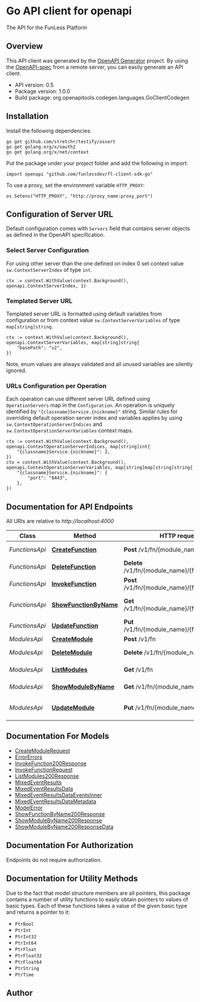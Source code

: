 # Go API client for openapi

The API for the FunLess Platform

## Overview
This API client was generated by the [OpenAPI Generator](https://openapi-generator.tech) project.  By using the [OpenAPI-spec](https://www.openapis.org/) from a remote server, you can easily generate an API client.

- API version: 0.5
- Package version: 1.0.0
- Build package: org.openapitools.codegen.languages.GoClientCodegen

## Installation

Install the following dependencies:

```shell
go get github.com/stretchr/testify/assert
go get golang.org/x/oauth2
go get golang.org/x/net/context
```

Put the package under your project folder and add the following in import:

```golang
import openapi "github.com/funlessdev/fl-client-sdk-go"
```

To use a proxy, set the environment variable `HTTP_PROXY`:

```golang
os.Setenv("HTTP_PROXY", "http://proxy_name:proxy_port")
```

## Configuration of Server URL

Default configuration comes with `Servers` field that contains server objects as defined in the OpenAPI specification.

### Select Server Configuration

For using other server than the one defined on index 0 set context value `sw.ContextServerIndex` of type `int`.

```golang
ctx := context.WithValue(context.Background(), openapi.ContextServerIndex, 1)
```

### Templated Server URL

Templated server URL is formatted using default variables from configuration or from context value `sw.ContextServerVariables` of type `map[string]string`.

```golang
ctx := context.WithValue(context.Background(), openapi.ContextServerVariables, map[string]string{
	"basePath": "v2",
})
```

Note, enum values are always validated and all unused variables are silently ignored.

### URLs Configuration per Operation

Each operation can use different server URL defined using `OperationServers` map in the `Configuration`.
An operation is uniquely identified by `"{classname}Service.{nickname}"` string.
Similar rules for overriding default operation server index and variables applies by using `sw.ContextOperationServerIndices` and `sw.ContextOperationServerVariables` context maps.

```golang
ctx := context.WithValue(context.Background(), openapi.ContextOperationServerIndices, map[string]int{
	"{classname}Service.{nickname}": 2,
})
ctx = context.WithValue(context.Background(), openapi.ContextOperationServerVariables, map[string]map[string]string{
	"{classname}Service.{nickname}": {
		"port": "8443",
	},
})
```

## Documentation for API Endpoints

All URIs are relative to *http://localhost:4000*

Class | Method | HTTP request | Description
------------ | ------------- | ------------- | -------------
*FunctionsApi* | [**CreateFunction**](docs/FunctionsApi.md#createfunction) | **Post** /v1/fn/{module_name} | Create new function
*FunctionsApi* | [**DeleteFunction**](docs/FunctionsApi.md#deletefunction) | **Delete** /v1/fn/{module_name}/{function_name} | Delete function
*FunctionsApi* | [**InvokeFunction**](docs/FunctionsApi.md#invokefunction) | **Post** /v1/fn/{module_name}/{function_name} | Invoke function
*FunctionsApi* | [**ShowFunctionByName**](docs/FunctionsApi.md#showfunctionbyname) | **Get** /v1/fn/{module_name}/{function_name} | Show function info
*FunctionsApi* | [**UpdateFunction**](docs/FunctionsApi.md#updatefunction) | **Put** /v1/fn/{module_name}/{function_name} | Update function
*ModulesApi* | [**CreateModule**](docs/ModulesApi.md#createmodule) | **Post** /v1/fn | Create
*ModulesApi* | [**DeleteModule**](docs/ModulesApi.md#deletemodule) | **Delete** /v1/fn/{module_name} | Delete module
*ModulesApi* | [**ListModules**](docs/ModulesApi.md#listmodules) | **Get** /v1/fn | List modules
*ModulesApi* | [**ShowModuleByName**](docs/ModulesApi.md#showmodulebyname) | **Get** /v1/fn/{module_name} | Show module info
*ModulesApi* | [**UpdateModule**](docs/ModulesApi.md#updatemodule) | **Put** /v1/fn/{module_name} | Update module name


## Documentation For Models

 - [CreateModuleRequest](docs/CreateModuleRequest.md)
 - [ErrorErrors](docs/ErrorErrors.md)
 - [InvokeFunction200Response](docs/InvokeFunction200Response.md)
 - [InvokeFunctionRequest](docs/InvokeFunctionRequest.md)
 - [ListModules200Response](docs/ListModules200Response.md)
 - [MixedEventResults](docs/MixedEventResults.md)
 - [MixedEventResultsData](docs/MixedEventResultsData.md)
 - [MixedEventResultsDataEventsInner](docs/MixedEventResultsDataEventsInner.md)
 - [MixedEventResultsDataMetadata](docs/MixedEventResultsDataMetadata.md)
 - [ModelError](docs/ModelError.md)
 - [ShowFunctionByName200Response](docs/ShowFunctionByName200Response.md)
 - [ShowModuleByName200Response](docs/ShowModuleByName200Response.md)
 - [ShowModuleByName200ResponseData](docs/ShowModuleByName200ResponseData.md)


## Documentation For Authorization

 Endpoints do not require authorization.


## Documentation for Utility Methods

Due to the fact that model structure members are all pointers, this package contains
a number of utility functions to easily obtain pointers to values of basic types.
Each of these functions takes a value of the given basic type and returns a pointer to it:

* `PtrBool`
* `PtrInt`
* `PtrInt32`
* `PtrInt64`
* `PtrFloat`
* `PtrFloat32`
* `PtrFloat64`
* `PtrString`
* `PtrTime`

## Author



